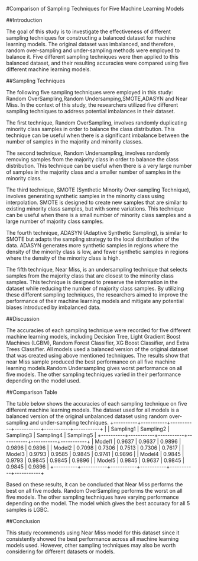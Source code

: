 #Comparison of Sampling Techniques for Five Machine Learning Models

##Introduction

The goal of this study is to investigate the effectiveness of different sampling techniques for constructing a balanced dataset for machine learning models. The original dataset was imbalanced, and therefore, random over-sampling and under-sampling methods were employed to balance it. Five different sampling techniques were then applied to this balanced dataset, and their resulting accuracies were compared using five different machine learning models.

##Sampling Techniques

The following five sampling techniques were employed in this study: Random OverSampling,Random Undersamping,SMOTE,ADASYN and Near Miss. In the context of this study, the researchers utilized five different sampling techniques to address potential imbalances in their dataset. 

The first technique, Random OverSampling, involves randomly duplicating minority class samples in order to balance the class distribution. This technique can be useful when there is a significant imbalance between the number of samples in the majority and minority classes.

The second technique, Random Undersampling, involves randomly removing samples from the majority class in order to balance the class distribution. This technique can be useful when there is a very large number of samples in the majority class and a smaller number of samples in the minority class.

The third technique, SMOTE (Synthetic Minority Over-sampling Technique), involves generating synthetic samples in the minority class using interpolation. SMOTE is designed to create new samples that are similar to existing minority class samples, but with some variations. This technique can be useful when there is a small number of minority class samples and a large number of majority class samples.

The fourth technique, ADASYN (Adaptive Synthetic Sampling), is similar to SMOTE but adapts the sampling strategy to the local distribution of the data. ADASYN generates more synthetic samples in regions where the density of the minority class is low, and fewer synthetic samples in regions where the density of the minority class is high.


The fifth technique, Near Miss, is an undersampling technique that selects samples from the majority class that are closest to the minority class samples. This technique is designed to preserve the information in the dataset while reducing the number of majority class samples.
By utilizing these different sampling techniques, the researchers aimed to improve the performance of their machine learning models and mitigate any potential biases introduced by imbalanced data.


##Discussion

The accuracies of each sampling technique were recorded for five different machine learning models, including Decision Tree, Light Gradient Boost Machines (LGBM), Random Forest Classifier, XG Boost Classifier, and Extra Trees Classifier.
All models used a balanced version of the original dataset that was created using above mentioned techniques.
The results show that  near Miss sample produced the best performance on all five machine learning models.Random Undersampling gives worst performance on all five models. The other sampling techniques varied in their performance depending on the model used.

##Comparison Table

The table below shows the accuracies of each sampling technique on five different machine learning models. The dataset used for all models is a balanced version of the original unbalanced dataset using random over-sampling and under-sampling techniques.
+----------+-----------+-----------+-----------+-----------+-----------+
|          | Sampling1 | Sampling2 | Sampling3 | Sampling4 | Sampling5 |
+----------+-----------+-----------+-----------+-----------+-----------+
|  Model1  |   0.9637  |   0.9637  |   0.9896  |   0.9896  |   0.9896  |
|  Model2  |   0.7098  |   0.7306  |   0.7513  |   0.7306  |   0.7617  |
|  Model3  |   0.9793  |   0.9585  |   0.9845  |   0.9741  |   0.9896  |
|  Model4  |   0.9845  |   0.9793  |   0.9845  |   0.9845  |   0.9896  |
|  Model5  |   0.9845  |   0.9637  |   0.9845  |   0.9845  |   0.9896  |
+----------+-----------+-----------+-----------+-----------+-----------+

Based on these results, it can be concluded that Near Miss performs the best on all five models. Random OverSampling performs the worst on all five models. The other sampling techniques have varying performance depending on the model. The model which gives the best accuracy for all 5 samples is LGBC.

##Conclusion

This study recommends using Near Miss model for this dataset since it consistently showed the best performance across all machine learning models used. However, other sampling techniques may also be worth considering for different datasets or models.
